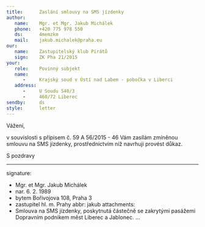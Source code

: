 ```yaml
---
title:      Zaslání smlouvy na SMS jízdenky
author:
   name:    Mgr. et Mgr. Jakub Michálek
   phone:   +420 775 978 550
   ds:      4memzkm
   mail:    jakub.michalek@praha.eu
our:
   name:    Zastupitelský klub Pirátů
   sign:    ZK Pha 21/2015
your:
   role:    Povinný subjekt
   name:    
      -     Krajský soud v Ústí nad Labem - pobočka v Liberci
   address:
      -     U Soudu 540/3
      -     460/72 Liberec
sendby:     ds
style:      letter
---
```



Vážení,

v souvislosti s přípisem č. 59 A 56/2015 - 46 Vám zasílám zmíněnou smlouvu na SMS jízdenky, prostřednictvím níž navrhuji provést důkaz. 

S pozdravy

---
signature:
  - Mgr. et Mgr. Jakub Michálek
  - nar. 6. 2. 1989
  - bytem Bořivojova 108, Praha 3
  - zastupitel hl. m. Prahy
abbr:       jakub
attachments:
  - Smlouva na SMS jízdenky, poskytnutá částečně se zakrytými pasážemi Dopravním podnikem měst Liberec a Jablonec.
...
